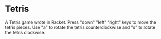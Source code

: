 # Tetris

A Tetris game wrote in Racket.
Press "down" "left" "right" keys to move the tetris pieces. 
Use "a" to rotate the tetris counterclockwise and "s" to rotate the tetris clockwise.

